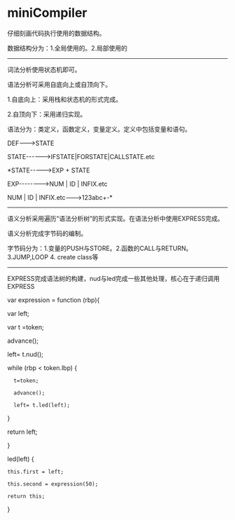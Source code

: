 # miniCompiler

仔细刻画代码执行使用的数据结构。

数据结构分为：1.全局使用的。2.局部使用的

*************************
词法分析使用状态机即可。

语法分析可采用自底向上或自顶向下。

1.自底向上：采用栈和状态机的形式完成。

2.自顶向下：采用递归实现。

语法分为：类定义，函数定义，变量定义。定义中包括变量和语句。

DEF--->STATE

STATE------>IFSTATE|FORSTATE|CALLSTATE.etc

*STATE----->EXP + STATE

EXP-------->NUM | ID | INFIX.etc

NUM | ID | INFIX.etc--->123abc+-*

*************************
语义分析采用遍历“语法分析树”的形式实现。在语法分析中使用EXPRESS完成。

语义分析完成字节码的编制。

字节码分为：1.变量的PUSH与STORE。2.函数的CALL与RETURN。3.JUMP,LOOP 4. create class等

**************************

EXPRESS完成语法树的构建，nud与led完成一些其他处理，核心在于递归调用EXPRESS


var expression = function (rbp){

  var left; 

  var t =token; 

  advance();

  left= t.nud(); 

  while (rbp < token.lbp) {

      t=token; 

      advance(); 

      left= t.led(left); 

}

return left; 

}

led(left) {

    this.first = left;

    this.second = expression(50);

    return this;

}



 
